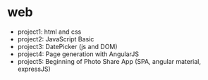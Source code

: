 # web
+ project1: html and css
+ project2: JavaScript Basic
+ project3: DatePicker (js and DOM)
+ project4: Page generation with AngularJS
+ project5: Beginning of Photo Share App (SPA, angular material, expressJS)
